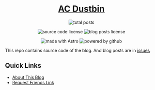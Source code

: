 <h1 align="center"><a href="https://allanchain.github.io/blog/">AC Dustbin</a></h1>
<p align="center">
  <img alt="total posts" src="https://img.shields.io/github/issues/AllanChain/blog/@post?color=41b883">
</p>
<p align="center">
  <img alt="source code license" src="https://img.shields.io/badge/source_code_license-MIT-green">
  <img alt="blog posts license" src="https://img.shields.io/badge/blog_posts_license-by--nc--sa-blue">
</p>
<p align="center">
  <img alt="made with Astro" src="https://img.shields.io/badge/made_with-Astro-31274a">
  <img alt="powered by github" src="https://img.shields.io/badge/powered_by-GitHub-black">
</p>

This repo contains source code of the blog. And blog posts are in [issues](https://github.com/AllanChain/blog/issues)

## Quick Links

- [About This Blog](https://allanchain.github.io/blog/post/about/)
- [Request Friends Link](https://github.com/AllanChain/blog/issues/148)
